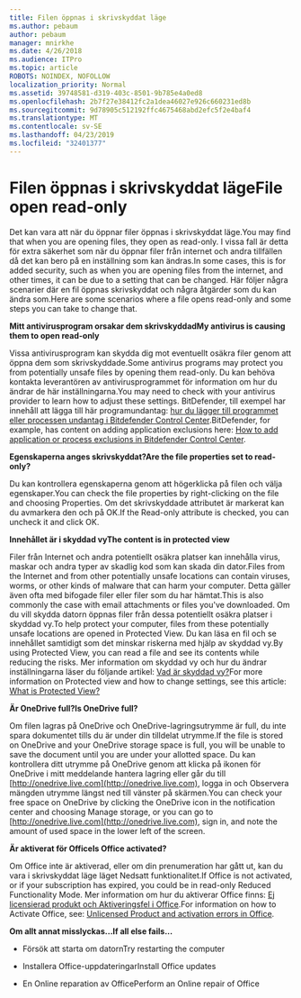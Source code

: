 ```yaml
---
title: Filen öppnas i skrivskyddat läge
ms.author: pebaum
author: pebaum
manager: mnirkhe
ms.date: 4/26/2018
ms.audience: ITPro
ms.topic: article
ROBOTS: NOINDEX, NOFOLLOW
localization_priority: Normal
ms.assetid: 39748581-d319-403c-8501-9b785e4a0ed8
ms.openlocfilehash: 2b7f27e38412fc2a1dea46027e926c660231ed8b
ms.sourcegitcommit: 9d78905c512192ffc4675468abd2efc5f2e4baf4
ms.translationtype: MT
ms.contentlocale: sv-SE
ms.lasthandoff: 04/23/2019
ms.locfileid: "32401377"
---
```

# <a name="file-open-read-only"></a><span data-ttu-id="bd941-102">Filen öppnas i skrivskyddat läge</span><span class="sxs-lookup"><span data-stu-id="bd941-102">File open read-only</span></span>

<span data-ttu-id="bd941-103">Det kan vara att när du öppnar filer öppnas i skrivskyddat läge.</span><span class="sxs-lookup"><span data-stu-id="bd941-103">You may find that when you are opening files, they open as read-only.</span></span> <span data-ttu-id="bd941-104">I vissa fall är detta för extra säkerhet som när du öppnar filer från internet och andra tillfällen då det kan bero på en inställning som kan ändras.</span><span class="sxs-lookup"><span data-stu-id="bd941-104">In some cases, this is for added security, such as when you are opening files from the internet, and other times, it can be due to a setting that can be changed.</span></span> <span data-ttu-id="bd941-105">Här följer några scenarier där en fil öppnas skrivskyddat och några åtgärder som du kan ändra som.</span><span class="sxs-lookup"><span data-stu-id="bd941-105">Here are some scenarios where a file opens read-only and some steps you can take to change that.</span></span>
  
 <span data-ttu-id="bd941-106">**Mitt antivirusprogram orsakar dem skrivskyddad**</span><span class="sxs-lookup"><span data-stu-id="bd941-106">**My antivirus is causing them to open read-only**</span></span>
  
<span data-ttu-id="bd941-107">Vissa antivirusprogram kan skydda dig mot eventuellt osäkra filer genom att öppna dem som skrivskyddade.</span><span class="sxs-lookup"><span data-stu-id="bd941-107">Some antivirus programs may protect you from potentially unsafe files by opening them read-only.</span></span> <span data-ttu-id="bd941-108">Du kan behöva kontakta leverantören av antivirusprogrammet för information om hur du ändrar de här inställningarna.</span><span class="sxs-lookup"><span data-stu-id="bd941-108">You may need to check with your antivirus provider to learn how to adjust these settings.</span></span> <span data-ttu-id="bd941-109">BitDefender, till exempel har innehåll att lägga till här programundantag: [hur du lägger till programmet eller processen undantag i Bitdefender Control Center](https://www.bitdefender.com/support/how-to-add-application-or-process-exclusions-in-bitdefender-control-center-1119.mdl).</span><span class="sxs-lookup"><span data-stu-id="bd941-109">BitDefender, for example, has content on adding application exclusions here: [How to add application or process exclusions in Bitdefender Control Center](https://www.bitdefender.com/support/how-to-add-application-or-process-exclusions-in-bitdefender-control-center-1119.mdl).</span></span>
  
 <span data-ttu-id="bd941-110">**Egenskaperna anges skrivskyddat?**</span><span class="sxs-lookup"><span data-stu-id="bd941-110">**Are the file properties set to read-only?**</span></span>
  
<span data-ttu-id="bd941-111">Du kan kontrollera egenskaperna genom att högerklicka på filen och välja egenskaper.</span><span class="sxs-lookup"><span data-stu-id="bd941-111">You can check the file properties by right-clicking on the file and choosing Properties.</span></span> <span data-ttu-id="bd941-112">Om det skrivskyddade attributet är markerat kan du avmarkera den och på OK.</span><span class="sxs-lookup"><span data-stu-id="bd941-112">If the Read-only attribute is checked, you can uncheck it and click OK.</span></span>
  
 <span data-ttu-id="bd941-113">**Innehållet är i skyddad vy**</span><span class="sxs-lookup"><span data-stu-id="bd941-113">**The content is in protected view**</span></span>
  
<span data-ttu-id="bd941-114">Filer från Internet och andra potentiellt osäkra platser kan innehålla virus, maskar och andra typer av skadlig kod som kan skada din dator.</span><span class="sxs-lookup"><span data-stu-id="bd941-114">Files from the Internet and from other potentially unsafe locations can contain viruses, worms, or other kinds of malware that can harm your computer.</span></span> <span data-ttu-id="bd941-115">Detta gäller även ofta med bifogade filer eller filer som du har hämtat.</span><span class="sxs-lookup"><span data-stu-id="bd941-115">This is also commonly the case with email attachments or files you've downloaded.</span></span> <span data-ttu-id="bd941-116">Om du vill skydda datorn öppnas filer från dessa potentiellt osäkra platser i skyddad vy.</span><span class="sxs-lookup"><span data-stu-id="bd941-116">To help protect your computer, files from these potentially unsafe locations are opened in Protected View.</span></span> <span data-ttu-id="bd941-117">Du kan läsa en fil och se innehållet samtidigt som det minskar riskerna med hjälp av skyddad vy.</span><span class="sxs-lookup"><span data-stu-id="bd941-117">By using Protected View, you can read a file and see its contents while reducing the risks.</span></span> <span data-ttu-id="bd941-118">Mer information om skyddad vy och hur du ändrar inställningarna läser du följande artikel: [Vad är skyddad vy?](https://support.office.com/article/d6f09ac7-e6b9-4495-8e43-2bbcdbcb6653)</span><span class="sxs-lookup"><span data-stu-id="bd941-118">For more information on Protected view and how to change settings, see this article: [What is Protected View?](https://support.office.com/article/d6f09ac7-e6b9-4495-8e43-2bbcdbcb6653)</span></span>
  
 <span data-ttu-id="bd941-119">**Är OneDrive full?**</span><span class="sxs-lookup"><span data-stu-id="bd941-119">**Is OneDrive full?**</span></span>
  
<span data-ttu-id="bd941-120">Om filen lagras på OneDrive och OneDrive-lagringsutrymme är full, du inte spara dokumentet tills du är under din tilldelat utrymme.</span><span class="sxs-lookup"><span data-stu-id="bd941-120">If the file is stored on OneDrive and your OneDrive storage space is full, you will be unable to save the document until you are under your allotted space.</span></span> <span data-ttu-id="bd941-121">Du kan kontrollera ditt utrymme på OneDrive genom att klicka på ikonen för OneDrive i mitt meddelande hantera lagring eller går du till [http://onedrive.live.com](http://onedrive.live.com), logga in och Observera mängden utrymme längst ned till vänster på skärmen.</span><span class="sxs-lookup"><span data-stu-id="bd941-121">You can check your free space on OneDrive by clicking the OneDrive icon in the notification center and choosing Manage storage, or you can go to [http://onedrive.live.com](http://onedrive.live.com), sign in, and note the amount of used space in the lower left of the screen.</span></span>
  
 <span data-ttu-id="bd941-122">**Är aktiverat för Office**</span><span class="sxs-lookup"><span data-stu-id="bd941-122">**Is Office activated?**</span></span>
  
<span data-ttu-id="bd941-123">Om Office inte är aktiverad, eller om din prenumeration har gått ut, kan du vara i skrivskyddat läge läget Nedsatt funktionalitet.</span><span class="sxs-lookup"><span data-stu-id="bd941-123">If Office is not activated, or if your subscription has expired, you could be in read-only Reduced Functionality Mode.</span></span> <span data-ttu-id="bd941-124">Mer information om hur du aktiverar Office finns: [Ej licensierad produkt och Aktiveringsfel i Office](https://support.office.com/article/0d23d3c0-c19c-4b2f-9845-5344fedc4380).</span><span class="sxs-lookup"><span data-stu-id="bd941-124">For information on how to Activate Office, see: [Unlicensed Product and activation errors in Office](https://support.office.com/article/0d23d3c0-c19c-4b2f-9845-5344fedc4380).</span></span>
  
 <span data-ttu-id="bd941-125">**Om allt annat misslyckas...**</span><span class="sxs-lookup"><span data-stu-id="bd941-125">**If all else fails...**</span></span>
  
- <span data-ttu-id="bd941-126">Försök att starta om datorn</span><span class="sxs-lookup"><span data-stu-id="bd941-126">Try restarting the computer</span></span>
    
- <span data-ttu-id="bd941-127">Installera Office-uppdateringar</span><span class="sxs-lookup"><span data-stu-id="bd941-127">Install Office updates</span></span>
    
- <span data-ttu-id="bd941-128">En Online reparation av Office</span><span class="sxs-lookup"><span data-stu-id="bd941-128">Perform an Online repair of Office</span></span>
    

